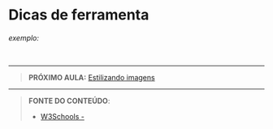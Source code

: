 # Dicas de ferramenta





###### exemplo:

``` css
```





***

> **PRÓXIMO AULA:** [Estilizando imagens](../21.13-estilzado-imagens)

***


> **FONTE DO CONTEÚDO**:
>
> - [W3Schools - ]()
